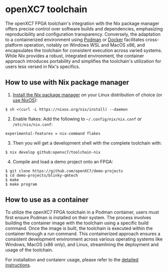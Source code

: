 # openXC7 toolchain

The openXC7 FPGA toolchain's integration with the Nix package manager offers precise control over software builds and dependencies, emphasizing reproducibility and configuration transparency. Conversely, the adaptation to a containerized environment using [Podman](https://podman.io/) or [Docker](https://www.docker.com/products/docker-desktop/) facilitates cross-platform operation, notably on Windows WSL and MacOS x86, and encapsulates the toolchain for consistent execution across varied systems. While Nix provides a robust, integrated environment, the container approach introduces portability and simplifies the toolchain's utilization for users less versed in Nix's specifics.

## How to use with Nix package manager

1. [Install the Nix package manager](https://nixos.org/download#download-nix) on your Linux distribution of choice
   (or [use NixOS](https://nixos.org/download.html)):
```
$ sh <(curl -L https://nixos.org/nix/install) --daemon
```

2. Enable flakes:
Add the following to `~/.config/nix/nix.conf`  or `/etc/nix/nix.conf`:
```
experimental-features = nix-command flakes
```

3. Then you will get a development shell with the complete toolchain with:
```
$ nix develop github:openxc7/toolchain-nix
```

4. Compile and load a demo project onto an FPGA:
```
$ git clone https://github.com/openXC7/demo-projects
$ cd demo-projects/blinky-qmtech
$ make
$ make program
```

## How to use as a container

To utilize the openXC7 FPGA toolchain in a Podman container, users must first ensure Podman is installed on their system. The process involves building the container image with the toolchain using a specific build command. Once the image is built, the toolchain is executed within the container through a run command. This containerized approach ensures a consistent development environment across various operating systems like Windows, MacOS (x86 only), and Linux, streamlining the deployment and usage of the toolchain.

For installation and contaienr usage, please refer to the [detailed instructions](container).
